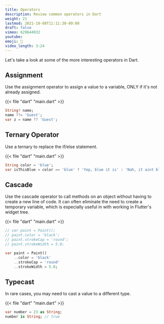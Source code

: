 ```yaml
---
title: Operators
description: Review common operators in Dart
weight: 21
lastmod: 2021-10-08T11:11:30-09:00
draft: false
vimeo: 629644932
youtube:
emoji: 🎯
video_length: 3:24
---
```


Let's take a look at some of the more interesting operators in Dart.

## Assignment

Use the assignment operator to assign a value to a variable, ONLY if it's not already assigned.

{{< file "dart" "main.dart" >}}
```dart
String? name;
name ??= 'Guest';
var z = name ?? 'Guest';
```

## Ternary Operator

Use a ternary to replace the if/else statement.

{{< file "dart" "main.dart" >}}
```dart
String color = 'blue';
var isThisBlue = color == 'blue' ? 'Yep, blue it is' : 'Nah, it aint blue';
```

## Cascade

Use the cascade operator to call methods on an object without having to create a new line of code. It can often eliminate the need to create a temporary variable, which is especially useful in with working in Flutter's widget tree.

{{< file "dart" "main.dart" >}}
```dart
// var paint = Paint();
// paint.color = 'black';
// paint.strokeCap = 'round';
// paint.strokeWidth = 5.0;

var paint = Paint()
    ..color = 'black'
    ..strokeCap = 'round'
    ..strokeWidth = 5.0;
```

## Typecast

In rare cases, you may need to cast a value to a different type.

{{< file "dart" "main.dart" >}}
```dart
var number = 23 as String;
number is String; // true
```